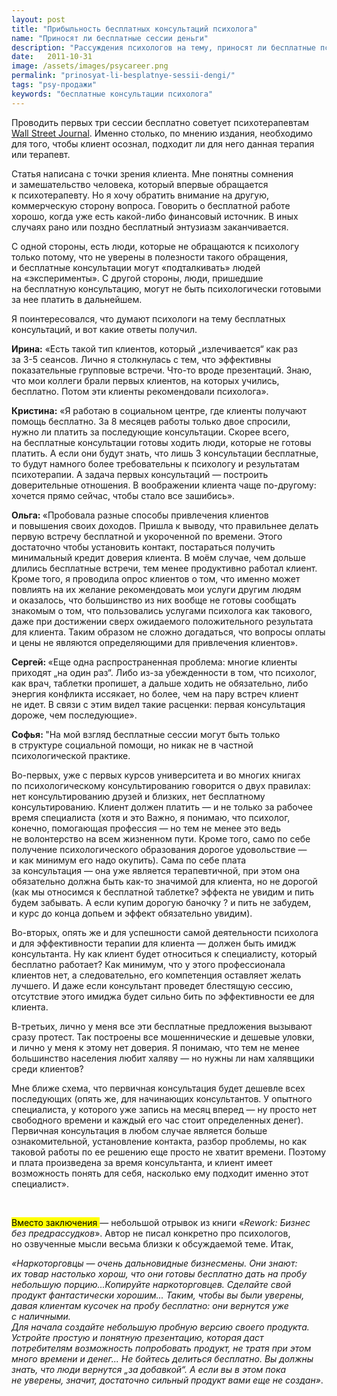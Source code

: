 ```yaml
---
layout: post
title: "Прибыльность бесплатных консультаций психолога"
name: "Приносят ли бесплатные сессии деньги"
description: "Рассуждения психологов на тему, приносят ли бесплатные психологические консультации деньги."
date:   2011-10-31			 
image: /assets/images/psycareer.png
permalink: "prinosyat-li-besplatnye-sessii-dengi/"
tags: "psy-продажи"
keywords: "бесплатные консультации психолога"
---
```


<p>Проводить первых три сессии бесплатно советует психотерапевтам <a href="http://online.wsj.com/article/SB10001424052970204346104576636923254728228.html">Wall Street Journal</a>. Именно столько, по&nbsp;мнению издания, необходимо для того, чтобы клиент осознал, подходит&nbsp;ли для него данная терапия или терапевт.</p>
<p>Статья написана с&nbsp;точки зрения клиента. Мне понятны сомнения и&nbsp;замешательство человека, который впервые обращается к&nbsp;психотерапевту. Но&nbsp;я&nbsp;хочу обратить внимание на&nbsp;другую, коммерческую сторону вопроса. Говорить о&nbsp;бесплатной работе хорошо, когда уже есть какой-либо финансовый источник. В&nbsp;иных случаях рано или поздно бесплатный энтузиазм заканчивается. </p>
<p>С&nbsp;одной стороны, есть люди, которые не&nbsp;обращаются к&nbsp;психологу только потому, что не&nbsp;уверены в&nbsp;полезности такого обращения, и&nbsp;бесплатные консультации могут «подталкивать» людей на&nbsp;«эксперименты». С&nbsp;другой стороны, люди, пришедшие на&nbsp;бесплатную консультацию, могут не&nbsp;быть психологически готовыми за&nbsp;нее платить в&nbsp;дальнейшем.</p>
<p>Я&nbsp;поинтересовался, что думают психологи на&nbsp;тему бесплатных консультаций, и&nbsp;вот какие ответы получил.</p>
<p><strong>Ирина:</strong> «Есть такой тип клиентов, который „излечивается“ как раз за&nbsp;<nobr>3-5 сеансов.</nobr> Лично я&nbsp;столкнулась с&nbsp;тем, что эффективны показательные групповые встречи. Что-то вроде презентаций. Знаю, что мои коллеги брали первых клиентов, на&nbsp;которых учились, бесплатно. Потом эти клиенты рекомендовали психолога».</p>
<p><strong>Кристина:</strong> «Я&nbsp;работаю в&nbsp;социальном центре, где клиенты получают помощь бесплатно. За&nbsp;8&nbsp;месяцев работы только двое спросили, нужно&nbsp;ли платить за&nbsp;последующие консультации. Скорее всего, на&nbsp;бесплатные консультации готовы ходить люди, которые не&nbsp;готовы платить. А&nbsp;если они будут знать, что лишь 3&nbsp;консультации бесплатные, то&nbsp;будут намного более требовательны к&nbsp;психологу и&nbsp;результатам психотерапии. А&nbsp;задача первых консультаций&nbsp;— построить доверительные отношения. В&nbsp;воображении клиента чаще по-другому: хочется прямо сейчас, чтобы стало все зашибись». </p>
<p><strong>Ольга: </strong>«Пробовала разные способы привлечения клиентов и&nbsp;повышения своих доходов. Пришла к&nbsp;выводу, что правильнее делать первую встречу бесплатной и&nbsp;укороченной по&nbsp;времени. Этого достаточно чтобы установить контакт, постараться получить минимальный кредит доверия клиента. В&nbsp;моём случае, чем дольше длились бесплатные встречи, тем менее продуктивно работал клиент. Кроме того, я&nbsp;проводила опрос клиентов о&nbsp;том, что именно может повлиять на&nbsp;их&nbsp;желание рекомендовать мои услуги другим людям и&nbsp;оказалось, что большинство из&nbsp;них вообще не&nbsp;готовы сообщать знакомым о&nbsp;том, что пользовались услугами психолога как такового, даже при достижении сверх ожидаемого положительного результата для клиента. Таким образом не&nbsp;сложно догадаться, что вопросы оплаты и&nbsp;цены не&nbsp;являются определяющими для привлечения клиентов». </p>
<p><strong>Сергей: </strong>«Еще одна распространенная проблема: многие клиенты приходят „на&nbsp;один раз“. Либо из-за убежденности в&nbsp;том, что психолог, как врач, таблетки пропишет, а&nbsp;дальше ходить не&nbsp;обязательно, либо энергия конфликта иссякает, но&nbsp;более, чем на&nbsp;пару встреч клиент не&nbsp;идет. В&nbsp;связи с&nbsp;этим видел такие расценки: первая консультация дороже, чем последующие». </p>
<p><strong>Софья: </strong>"На&nbsp;мой взгляд бесплатные сессии могут быть только в&nbsp;структуре социальной помощи, но&nbsp;никак не&nbsp;в&nbsp;частной психологической практике.</p>
<p>Во-первых, уже с&nbsp;первых курсов университета и&nbsp;во&nbsp;многих книгах по&nbsp;психологическому консультированию говорится о&nbsp;двух правилах: нет консультированию друзей и&nbsp;близких, нет бесплатному консультированию. Клиент должен платить&nbsp;— и&nbsp;не&nbsp;только за&nbsp;рабочее время специалиста (хотя и&nbsp;это Важно, я&nbsp;понимаю, что психолог, конечно, помогающая профессия&nbsp;— но&nbsp;тем не&nbsp;менее это ведь не&nbsp;волонтерство на&nbsp;всем жизненном пути. Кроме того, само по&nbsp;себе получение психологического образования дорогое удовольствие&nbsp;— и&nbsp;как минимум его надо окупить). Сама по&nbsp;себе плата за&nbsp;консультация&nbsp;— она уже является терапевтичной, при этом она обязательно должна быть как-то значимой для клиента, но&nbsp;не&nbsp;дорогой (как мы&nbsp;относимся к&nbsp;бесплатной таблетке? эффекта не&nbsp;увидим и&nbsp;пить будем забывать. А&nbsp;если купим дорогую баночку ? и&nbsp;пить не&nbsp;забудем, и&nbsp;курс до&nbsp;конца допьем и&nbsp;эффект 
обязательно увидим).</p>
<p>Во-вторых, опять&nbsp;же и&nbsp;для успешности самой деятельности психолога и&nbsp;для эффективности терапии для клиента&nbsp;— должен быть имидж консультанта. Ну&nbsp;как клиент будет относиться к&nbsp;специалисту, который бесплатно работает? Как минимум, что у&nbsp;этого профессионала клиентов нет, а&nbsp;следовательно, его компетенция оставляет желать лучшего. И&nbsp;даже если консультант проведет блестящую сессию, отсутствие этого имиджа будет сильно бить по&nbsp;эффективности ее&nbsp;для клиента.</p>
<p>В-третьих, лично у&nbsp;меня все эти бесплатные предложения вызывают сразу протест. Так построены все мошеннические и&nbsp;дешевые уловки, и&nbsp;лично у&nbsp;меня к&nbsp;этому нет доверия. Я&nbsp;понимаю, что тем не&nbsp;менее большинство населения любит халяву&nbsp;— но&nbsp;нужны&nbsp;ли нам халявщики среди клиентов?</p>
<p>Мне ближе схема, что первичная консультация будет дешевле всех последующих (опять&nbsp;же, для начинающих консультантов. У&nbsp;опытного специалиста, у&nbsp;которого уже запись на&nbsp;месяц вперед&nbsp;— ну&nbsp;просто нет свободного времени и&nbsp;каждый его час стоит определенных денег). Первичная консультация в&nbsp;любом случае является больше ознакомительной, установление контакта, разбор проблемы, но&nbsp;как таковой работы по&nbsp;ее&nbsp;решению еще просто не&nbsp;хватит времени. Поэтому и&nbsp;плата произведена за&nbsp;время консультанта, и&nbsp;клиент имеет возможность понять для себя, насколько ему подходит именно этот специалист». </p>
<p>&nbsp;</p>
<p><mark>Вместо заключения&nbsp;</mark>— небольшой отрывок из&nbsp;книги «<em>Rework: Бизнес без предрассудков</em>». Автор не&nbsp;писал конкретно про психологов, но&nbsp;озвученные мысли весьма близки к&nbsp;обсуждаемой теме. Итак,</p>
<p><em>«Наркоторговцы&nbsp;— очень дальновидные бизнесмены. Они знают: их&nbsp;товар настолько хорош, что они готовы бесплатно дать на&nbsp;пробу небольшую порцию...Копируйте наркоторговцев. Сделайте свой продукт фантастически хорошим... Таким, чтобы вы&nbsp;были уверены, давая клиентам кусочек на&nbsp;пробу бесплатно: они вернутся уже с&nbsp;наличными.<br/>
 Для начала создайте небольшую пробную версию своего продукта. Устройте простую и&nbsp;понятную презентацию, которая даст потребителям возможность попробовать продукт, не&nbsp;тратя при этом много времени и&nbsp;денег... Не&nbsp;бойтесь делиться бесплатно. Вы&nbsp;должны знать, что люди вернутся „за&nbsp;добавкой“. А&nbsp;если вы&nbsp;в&nbsp;этом пока не&nbsp;уверены, значит, достаточно сильный продукт вами еще не&nbsp;создан»</em>. 
</p>